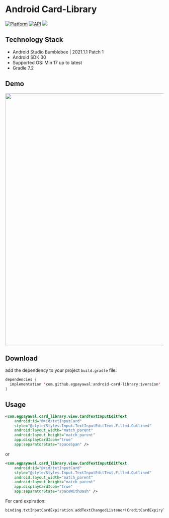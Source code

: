 # Android Card-Library

[![Platform](https://img.shields.io/badge/platform-android-green.svg)](http://developer.android.com/index.html)
[![API](https://img.shields.io/badge/API-17%2B-brightgreen.svg?style=flat)](https://android-arsenal.com/api?level=17)
[![](https://jitpack.io/v/egpayawal/android-card-library.svg)](https://jitpack.io/#egpayawal/android-card-library)

## Technology Stack

* Android Studio Bumblebee | 2021.1.1 Patch 1
* Android SDK 30
* Supported OS: Min 17 up to latest
* Gradle 7.2


## Demo

<img src="https://user-images.githubusercontent.com/6327558/159071085-6b2004c8-1381-4289-9a18-98da20233576.gif" height="800">

## Download
add the dependency to your project `build.gradle` file:
```kotlin
dependencies {
  implementation 'com.github.egpayawal:android-card-library:$version'
}
```

## Usage
```xml
<com.egpayawal.card_library.view.CardTextInputEditText
    android:id="@+id/txtInputCard"
    style="@style/Styles.Input.TextInputEditText.Filled.Outlined"
    android:layout_width="match_parent"
    android:layout_height="match_parent"
    app:displayCardIcon="true"
    app:separatorState="spaceSpan" />
```
or

```xml
<com.egpayawal.card_library.view.CardTextInputEditText
    android:id="@+id/txtInputCard"
    style="@style/Styles.Input.TextInputEditText.Filled.Outlined"
    android:layout_width="match_parent"
    android:layout_height="match_parent"
    app:displayCardIcon="true"
    app:separatorState="spaceWithDash" />
```

For card expiration:
```kotlin
binding.txtInputCardExpiration.addTextChangedListener(CreditCardExpiryTextWatcher(binding.txtInputCardExpiration))
```
